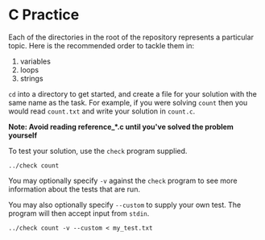 C Practice
==========
Each of the directories in the root of the repository represents a particular topic. Here is the recommended order to tackle them in:

1. variables
2. loops
3. strings

`cd` into a directory to get started, and create a file for your solution with the same name as the task. For example, if you were solving `count` then you would read `count.txt` and write your solution in `count.c`.

**Note: Avoid reading reference_\*.c until you've solved the problem yourself**

To test your solution, use the `check` program supplied.

```
../check count
```

You may optionally specify `-v` against the `check` program to see more information about the tests that are run.

You may also optionally specify `--custom` to supply your own test. The program will then accept input from `stdin`.

```
../check count -v --custom < my_test.txt
```
